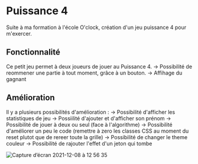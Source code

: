 # Puissance 4  

Suite à ma formation à l'école O'clock, création d'un jeu puissance 4 pour m'exercer.

## Fonctionnalité

Ce petit jeu permet à deux joueurs de jouer au Puissance 4.
-> Possibilité de reommener une partie à tout moment, grâce à un bouton.
-> Affihage du gagnant

## Amélioration

Il y a plusieurs possibilités d'amélioration :
-> Possibilité d'afficher les statistiques de jeu
-> Possiilité d'ajouter et d'afficher son prénom
-> Possibilité de jouer à deux ou seul (face à l'algorithme)
-> Possibilité d'améliorer un peu le code (remettre à zero les classes CSS au moment du reset plutot que de rereer toute la grille)
-> Possibilité de changer le theme couleur
-> Possibilité de rajouter l'effet d'un jeton qui tombe


![Capture d’écran 2021-12-08 à 12 56 35](https://user-images.githubusercontent.com/85224891/145204880-b3f4345f-f1e5-4ebd-8a4f-18c290d081e0.png)

